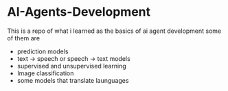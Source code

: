 # AI-Agents-Development

This is a repo of what i learned as the basics of ai agent development
some of them are 
* prediction models
* text -> speech or speech -> text models
* supervised and unsupervised learning
* Image classification
* some models that translate launguages
